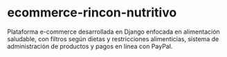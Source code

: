 # ecommerce-rincon-nutritivo
Plataforma e-commerce desarrollada en Django enfocada en alimentación saludable, con filtros según dietas y restricciones alimenticias, sistema de administración de productos y pagos en línea con PayPal.

